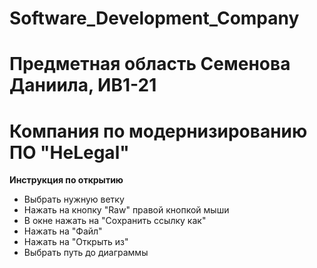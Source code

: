 <h1>Software_Development_Company</h1> 
<h1>Предметная область Семенова Даниила, ИВ1-21</h1> 
<h1>Компания по модернизированию ПО "HeLegal"</h1> 
<p><b>Инструкция по открытию</b></p>
<ul>
  <li> Выбрать нужную ветку </li>
  <li>Нажать на кнопку "Raw" правой кнопкой мыши</li>
  <li>В окне нажать на "Сохранить ссылку как"</li>
  <li>Нажать на "Файл"</li>
  <li>Нажать на "Открыть из"</li>
  <li>Выбрать путь до диаграммы</li></ul>
